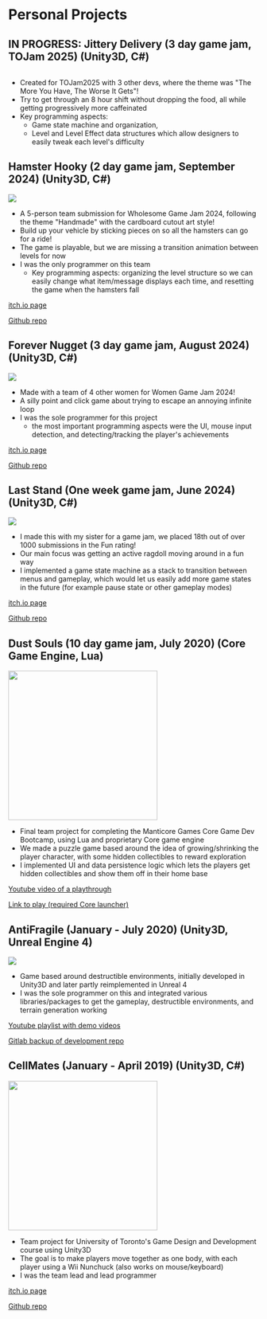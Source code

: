 # Personal Projects

## <b>IN PROGRESS: Jittery Delivery</b> (3 day game jam, TOJam 2025) (Unity3D, C#)
![]()

- Created for TOJam2025 with 3 other devs, where the theme was "The More You Have, The Worse It Gets"!
- Try to get through an 8 hour shift without dropping the food, all while getting progressively more caffeinated
- Key programming aspects:
  - Game state machine and organization,
  - Level and Level Effect data structures which allow designers to easily tweak each level's difficulty

## <b>Hamster Hooky</b> (2 day game jam, September 2024) (Unity3D, C#)
![](https://github.com/user-attachments/assets/ba96a6b4-9d2a-4126-b126-212962b667c8)

- A 5-person team submission for Wholesome Game Jam 2024, following the theme "Handmade" with the cardboard cutout art style!
- Build up your vehicle by sticking pieces on so all the hamsters can go for a ride!
- The game is playable, but we are missing a transition animation between levels for now
- I was the only programmer on this team
  - Key programming aspects: organizing the level structure so we can easily change what item/message displays each time, and resetting the game when the hamsters fall
  
[itch.io page](https://echiem.itch.io/hamster-hooky)
  
[Github repo](https://github.com/ana-damnjanovic/wholesome-jam-2024)

## <b>Forever Nugget</b> (3 day game jam, August 2024) (Unity3D, C#)
![](https://img.itch.zone/aW1hZ2UvMjg5MzcxOS8xNzMwODM3Ni5qcGc=/original/rtmiqc.jpg)

- Made with a team of 4 other women for Women Game Jam 2024!
- A silly point and click game about trying to escape an annoying infinite loop
- I was the sole programmer for this project
  - the most important programming aspects were the UI, mouse input detection, and detecting/tracking the player's achievements 
  
[itch.io page](https://chimera-crafts.itch.io/forever-nugget)
  
[Github repo](https://github.com/ana-damnjanovic/wgj2024)


## <b>Last Stand</b> (One week game jam, June 2024) (Unity3D, C#)
![](https://img.itch.zone/aW1nLzE2NDEzMTIzLnBuZw==/315x250%23c/62Pu0C.png)
  
  - I made this with my sister for a game jam, we placed 18th out of over 1000 submissions in the Fun rating!
  - Our main focus was getting an active ragdoll moving around in a fun way
  - I implemented a game state machine as a stack to transition between menus and gameplay, which would let us easily add more game states in the future (for example pause state or other gameplay modes)

[itch.io page](https://mihmee16374.itch.io/last-stand)
  
[Github repo](https://github.com/ana-damnjanovic/gamedevtvjam)

## <b>Dust Souls</b> (10 day game jam, July 2020) (Core Game Engine, Lua)
<img src="https://manticoreprod-ms.azureedge.net/screenshots/19e189674c924e389097ddc795b1b563_3_nupNxlSQDGQOkNyZINQm1_EBA6ECA0D39A0CA8BAECC3578B81EB83065D9A6E.jpg" height="300">

- Final team project for completing the Manticore Games Core Game Dev Bootcamp, using Lua and proprietary Core game engine
- We made a puzzle game based around the idea of growing/shrinking the player character, with some hidden collectibles to reward exploration
- I implemented UI and data persistence logic which lets the players get hidden collectibles and show them off in their home base
  
[Youtube video of a playthrough](https://www.youtube.com/watch?v=-ZiNRAaijUc&feature=youtu.be)
  
[Link to play (required Core launcher)](https://www.coregames.com/games/19e189/dust-souls)

## <b>AntiFragile</b> (January - July 2020) (Unity3D, Unreal Engine 4)
![](https://i.ytimg.com/vi/TSLQMmQc14k/hqdefault.jpg?sqp=-oaymwEcCPYBEIoBSFXyq4qpAw4IARUAAIhCGAFwAcABBg==&rs=AOn4CLBPN1i_liVxtwqDOBqQdNP8sHiiEw)

- Game based around destructible environments, initially developed in Unity3D and later partly reimplemented in Unreal 4
- I was the sole programmer on this and integrated various libraries/packages to get the gameplay, destructible environments, and terrain generation working

[Youtube playlist with demo videos](https://www.youtube.com/playlist?list=PLlUISXXe2RDXqb7Tgg1MtW3pDOfSkgjxM)
  
[Gitlab backup of development repo](https://gitlab.com/ana-damnjanovic/unity-backup)

## <b>CellMates</b> (January - April 2019) (Unity3D, C#)
<img src="https://img.itch.zone/aW1nLzE5OTkyMDMucG5n/original/uoKzfS.png" height="300">

- Team project for University of Toronto's Game Design and Development course using Unity3D
- The goal is to make players move together as one body, with each player using a Wii Nunchuck (also works on mouse/keyboard)
- I was the team lead and lead programmer

[itch.io page](https://cellmates.itch.io/cell-mates)
  
[Github repo](https://github.com/ana-damnjanovic/CellMates)





